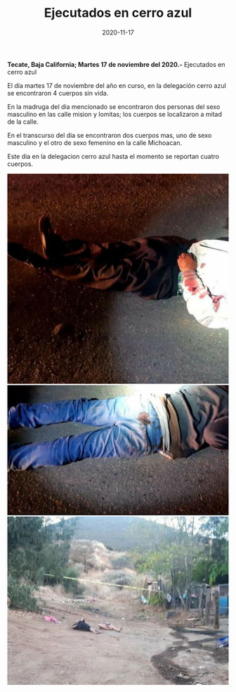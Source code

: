 ﻿---
layout: blog
title:  "Ejecutados en cerro azul"
date:   2020-11-17  
categories: tecate
permalink: /:categories/:title:output_ext
image: /img/cnr/ejecutados-en-cerro-azul.jpg
autor: 
---


**Tecate, Baja California;  Martes 17 de noviembre del 2020.-** Ejecutados en cerro azul

El día martes 17 de noviembre del año en curso, en la delegación cerro azul se encontraron 4 cuerpos sin vida.

En la madruga del dia mencionado se encontraron dos personas del sexo masculino en las calle mision y lomitas; los cuerpos se localizaron a mitad de la calle.

En el transcurso del dia se encontraron dos cuerpos mas, uno de sexo masculino y el otro de sexo femenino en la calle Michoacan.

Este dia en la delegacion cerro azul hasta el momento se reportan cuatro cuerpos.

<div id="carouselExampleSlidesOnly" class="carousel slide" data-ride="carousel">
  <div class="carousel-inner">
    <div class="carousel-item active">
       <img class="d-block w-100" src="/img/cnr/ejecutados-en-cerro-azul.jpg" loading="lazy"  alt="Ejecutados en Cerro Azul">
    </div>
        <div class="carousel-item">
       <img class="d-block w-100" src="/img/cnr/ejecutados-en-cerro-azul-2.jpg" loading="lazy"  alt="Ejecutados en Cerro Azul">
    </div>
        <div class="carousel-item">
       <img class="d-block w-100" src="/img/cnr/ejecutados-en-cerro-azul-3.jpg" loading="lazy"  alt="Ejecutados en Cerro Azul">
    </div>    
  </div>
</div>
